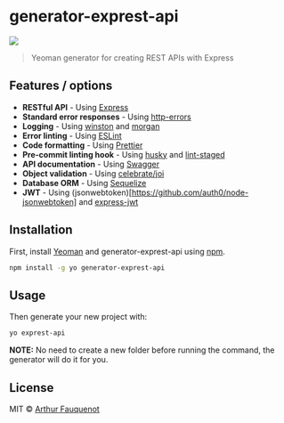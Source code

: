 # generator-exprest-api

![](https://img.shields.io/badge/license-MIT-blue.svg)

> Yeoman generator for creating REST APIs with Express

## Features / options

- **RESTful API** - Using [Express](https://github.com/expressjs/express/)
- **Standard error responses** - Using [http-errors](https://www.npmjs.com/package/http-errors)
- **Logging** - Using [winston](https://github.com/winstonjs/winston) and [morgan](https://github.com/expressjs/morgan#readme)
- **Error linting** - Using [ESLint](https://eslint.org/)
- **Code formatting** - Using [Prettier](https://prettier.io/)
- **Pre-commit linting hook** - Using [husky](https://github.com/typicode/husky) and [lint-staged](https://github.com/okonet/lint-staged)
- **API documentation** - Using [Swagger](https://swagger.io/)
- **Object validation** - Using [celebrate/joi](https://www.npmjs.com/package/celebrate)
- **Database ORM** - Using [Sequelize](http://docs.sequelizejs.com/)
- **JWT** - Using (jsonwebtoken)[https://github.com/auth0/node-jsonwebtoken] and [express-jwt](https://github.com/auth0/express-jwt)

## Installation

First, install [Yeoman](http://yeoman.io) and generator-exprest-api using [npm](https://www.npmjs.com/).

```bash
npm install -g yo generator-exprest-api
```

## Usage

Then generate your new project with:

```bash
yo exprest-api
```

**NOTE:** No need to create a new folder before running the command, the generator will do it for you.

## License

MIT © [Arthur Fauquenot](https://github.com/arthurfauq)
